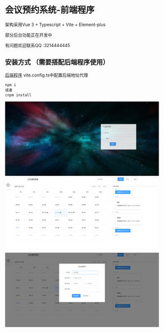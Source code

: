 # 会议预约系统-前端程序

架构采用Vue 3 + Typescript + Vite + Element-plus

部分后台功能正在开发中

有问题欢迎联系QQ :3214444445

## 安装方式 （需要搭配后端程序使用）
[后端程序](https://github.com/Liscva/mettingroom)
vite.config.ts中配置后端地址代理
~~~
npm i
或者
cnpm install
~~~
![img.png](img.png)
![img_1.png](img_1.png)
![img_2.png](img_2.png)